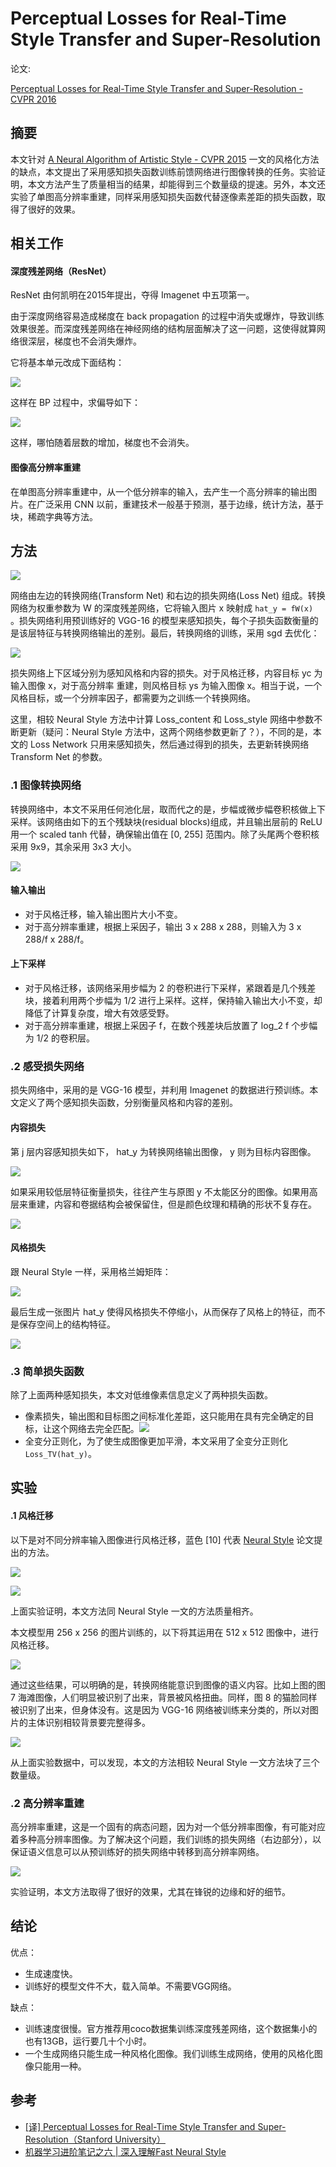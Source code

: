 # Perceptual Losses for Real-Time Style Transfer and Super-Resolution

论文:

[Perceptual Losses for Real-Time Style Transfer and Super-Resolution - CVPR 2016](https://arxiv.org/abs/1603.08155)



## 摘要

本文针对 [A Neural Algorithm of Artistic Style - CVPR 2015](https://arxiv.org/abs/1508.06576) 一文的风格化方法的缺点，本文提出了采用感知损失函数训练前馈网络进行图像转换的任务。实验证明，本文方法产生了质量相当的结果，却能得到三个数量级的提速。另外，本文还实验了单图高分辨率重建，同样采用感知损失函数代替逐像素差距的损失函数，取得了很好的效果。



## 相关工作

#### 深度残差网络（ResNet）

ResNet 由何凯明在2015年提出，夺得 Imagenet 中五项第一。

由于深度网络容易造成梯度在 back propagation 的过程中消失或爆炸，导致训练效果很差。而深度残差网络在神经网络的结构层面解决了这一问题，这使得就算网络很深层，梯度也不会消失爆炸。

它将基本单元改成下面结构：

![](pics/resnet.png)

这样在 BP 过程中，求偏导如下：

![](pics/1.png)

这样，哪怕随着层数的增加，梯度也不会消失。



#### 图像高分辨率重建

在单图高分辨率重建中，从一个低分辨率的输入，去产生一个高分辨率的输出图片。在广泛采用 CNN 以前，重建技术一般基于预测，基于边缘，统计方法，基于块，稀疏字典等方法。



## 方法

![](pics/fig_2.png)

网络由左边的转换网络(Transform Net) 和右边的损失网络(Loss Net) 组成。转换网络为权重参数为 W 的深度残差网络，它将输入图片 x 映射成 `hat_y = fW(x) ` 。损失网络利用预训练好的 VGG-16 的模型来感知损失，每个子损失函数衡量的是该层特征与转换网络输出的差别。最后，转换网络的训练，采用 sgd 去优化：

![](pics/2.png)

损失网络上下区域分别为感知风格和内容的损失。对于风格迁移，内容目标 yc 为输入图像 x，对于高分辨率 重建，则风格目标 ys 为输入图像 x。相当于说，一个风格目标，或一个分辨率因子，都需要为之训练一个转换网络。

这里，相较 Neural Style 方法中计算 Loss_content 和 Loss_style 网络中参数不断更新（疑问：Neural Style 方法中，这两个网络参数更新了？），不同的是，本文的 Loss Network 只用来感知损失，然后通过得到的损失，去更新转换网络 Transform Net 的参数。



### .1 图像转换网络

转换网络中，本文不采用任何池化层，取而代之的是，步幅或微步幅卷积核做上下采样。该网络由如下的五个残缺块(residual blocks)组成，并且输出层前的 ReLU 用一个 scaled tanh 代替，确保输出值在 [0, 255] 范围内。除了头尾两个卷积核采用 9x9，其余采用 3x3 大小。

![](pics/resblock.png)

#### 输入输出

* 对于风格迁移，输入输出图片大小不变。
* 对于高分辨率重建，根据上采因子，输出 3 x 288 x 288，则输入为 3 x 288/f x 288/f。

#### 上下采样

* 对于风格迁移，该网络采用步幅为 2 的卷积进行下采样，紧跟着是几个残差块，接着利用两个步幅为 1/2 进行上采样。这样，保持输入输出大小不变，却降低了计算复杂度，增大有效感受野。
* 对于高分辨率重建，根据上采因子 f，在数个残差块后放置了 log_2 f 个步幅为 1/2 的卷积层。



### .2 感受损失网络

损失网络中，采用的是 VGG-16 模型，并利用 Imagenet 的数据进行预训练。本文定义了两个感知损失函数，分别衡量风格和内容的差别。

#### 内容损失

第 j 层内容感知损失如下， hat_y 为转换网络输出图像， y 则为目标内容图像。

![](pics/3.png)

如果采用较低层特征衡量损失，往往产生与原图 y 不太能区分的图像。如果用高层来重建，内容和卷据结构会被保留住，但是颜色纹理和精确的形状不复存在。

![](pics/fig_3.png)

#### 风格损失

跟 Neural Style 一样，采用格兰姆矩阵：

![](pics/4.png)

最后生成一张图片 hat_y 使得风格损失不停缩小，从而保存了风格上的特征，而不是保存空间上的结构特征。

![](pics/fig_4.png)

### .3 简单损失函数

除了上面两种感知损失，本文对低维像素信息定义了两种损失函数。

* 像素损失，输出图和目标图之间标准化差距，这只能用在具有完全确定的目标，让这个网络去完全匹配。![](pics/5.png)
* 全变分正则化，为了使生成图像更加平滑，本文采用了全变分正则化 `Loss_TV(hat_y)`。



## 实验



#### .1 风格迁移

以下是对不同分辨率输入图像进行风格迁移，蓝色 [10] 代表 [Neural Style](https://arxiv.org/abs/1508.06576) 论文提出的方法。

![](pics/fig_5.png)

![](pics/fig_6.png)

上面实验证明，本文方法同 Neural Style 一文的方法质量相齐。

本文模型用 256 x 256 的图片训练的，以下将其运用在 512 x 512 图像中，进行风格迁移。

![](pics/fig_7.png)

通过这些结果，可以明确的是，转换网络能意识到图像的语义内容。比如上图的图 7 海滩图像，人们明显被识别了出来，背景被风格扭曲。同样，图 8 的猫脸同样被识别了出来，但身体没有。这是因为 VGG-16 网络被训练来分类的，所以对图片的主体识别相较背景要完整得多。

![](pics/fig_8.png)

从上面实验数据中，可以发现，本文的方法相较 Neural Style 一文方法块了三个数量级。

### .2 高分辨率重建

高分辨率重建，这是一个固有的病态问题，因为对一个低分辨率图像，有可能对应着多种高分辨率图像。为了解决这个问题，我们训练的损失网络（右边部分），以保证语义信息可以从预训练好的损失网络中转移到高分辨率网络。

![](pics/fig_9.png)

实验证明，本文方法取得了很好的效果，尤其在锋锐的边缘和好的细节。



## 结论

优点：

- 生成速度快。
- 训练好的模型文件不大，载入简单。不需要VGG网络。

缺点：

- 训练速度很慢。官方推荐用coco数据集训练深度残差网络，这个数据集小的也有13GB，运行要几十个小时。
- 一个生成网络只能生成一种风格化图像。我们训练生成网络，使用的风格化图像只能用一种。




## 参考

* [[译] Perceptual Losses for Real-Time Style Transfer and Super-Resolution（Stanford University）](http://www.jianshu.com/p/b728752a70e9)
* [机器学习进阶笔记之六 | 深入理解Fast Neural Style](https://zhuanlan.zhihu.com/p/23651687?utm_source=tuicool&utm_medium=referral)

